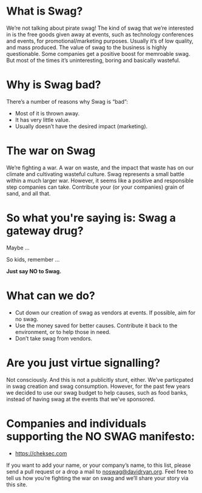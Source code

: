 # What is Swag?

We’re not talking about pirate swag! The kind of swag that we’re interested in is the free goods given away at events, such as technology conferences and events, for promotional/marketing purposes. Usually it’s of low quality, and mass produced. The value of swag to the business is highly questionable. Some companies get a positive boost for memroable swag. But most of the times it’s uninteresting, boring and basically wasteful.

# Why is Swag bad?

There’s a number of reasons why Swag is “bad”:

* Most of it is thrown away.
* It has very little value.
* Usually doesn’t have the desired impact (marketing).

# The war on Swag

We’re fighting a war. A war on waste, and the impact that waste has on our climate and cultivating wasteful culture. Swag represents a small battle within a much larger war. However, it seems like a positive and responsible step companies can take. Contribute your (or your companies) grain of sand, and all that.

# So what you're saying is: Swag a gateway drug?

Maybe ...

So kids, remember …

**Just say NO to Swag.**

# What can we do?

* Cut down our creation of swag as vendors at events. If possible, aim for no swag.
* Use the money saved for better causes. Contribute it back to the environment, or to help those in need.
* Don’t take swag from vendors.

# Are you just virtue signalling?

Not consciously. And this is not a publicitly stunt, either. We’ve particpated in swag creation and swag consumption. However, for the past few years we decided to use our swag budget to help causes, such as food banks, instead of having swag at the events that we’ve sponsored.

# Companies and individuals supporting the NO SWAG manifesto:

* https://cheksec.com

If you want to add your name, or your company’s name, to this list, please send a pull request or a drop a mail to noswag@davidryan.org. Feel free to tell us how you’re fighting the war on swag and we’ll share your story via this site.
